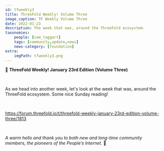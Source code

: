 ```yaml
---
id: tfweekly3
title: ThreeFold Weekly! Volume Three
image_caption: TF Weekly Volume Three
date: 2022-01-23
description: The week that was, around the ThreeFold ecosystem.
taxonomies:
    people: [sam_taggart]
    tags: [community,update,news]
    news-category: [foundation]
extra:
    imgPath: tfweekly3.png
---
```


📰 **ThreeFold Weekly! January 23rd Edition (Volume Three)**

<br/>

As we head into another week, let's look at the week that was, around the ThreeFold ecosystem. Some nice Sunday reading!

<br/>

https://forum.threefold.io/t/threefold-weekly-january-23rd-edition-volume-three/1813

<br/>

*A warm hello and thank you to both new and long-time community members, the pioneers of the People’s Internet.* 🙏
